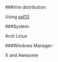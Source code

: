###Vim distribution:

Using [spf13](https://github.com/spf13/spf13-vim)

###System:

Arch Linux

###Windows Manager:

X and Awesome


